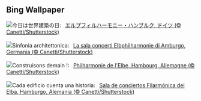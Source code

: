 ## Bing Wallpaper
![](https://www.bing.com/th?id=OHR.ElbePhilharmonic_JA-JP5541486306_UHD.jpg&w=1000)今日は世界建築の日:&nbsp;&ensp;[エルプフィルハーモニー・ハンブルク, ドイツ (© Canetti/Shutterstock)](https://www.bing.com/th?id=OHR.ElbePhilharmonic_JA-JP5541486306_UHD.jpg)
<br><br/>
![](https://www.bing.com/th?id=OHR.ElbePhilharmonic_IT-IT4294250253_UHD.jpg&w=1000)Sinfonia architettonica:&nbsp;&ensp;[La sala concerti Elbphilharmonie di Amburgo, Germania (© Canetti/Shutterstock)](https://www.bing.com/th?id=OHR.ElbePhilharmonic_IT-IT4294250253_UHD.jpg)
<br><br/>
![](https://www.bing.com/th?id=OHR.ElbePhilharmonic_FR-FR0231525332_UHD.jpg&w=1000)Construisons demain !:&nbsp;&ensp;[Philharmonie de l'Elbe, Hambourg, Allemagne (© Canetti/Shutterstock)](https://www.bing.com/th?id=OHR.ElbePhilharmonic_FR-FR0231525332_UHD.jpg)
<br><br/>
![](https://www.bing.com/th?id=OHR.ElbePhilharmonic_ES-ES5119623297_UHD.jpg&w=1000)Cada edificio cuenta una historia:&nbsp;&ensp;[Sala de conciertos Filarmónica del Elba, Hamburgo, Alemania (© Canetti/Shutterstock)](https://www.bing.com/th?id=OHR.ElbePhilharmonic_ES-ES5119623297_UHD.jpg)
<br><br/>
